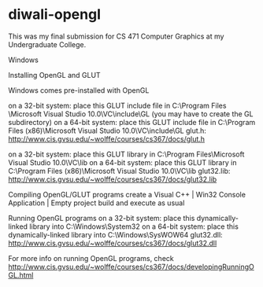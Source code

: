 # diwali-opengl
This was my final submission for CS 471 Computer Graphics at my Undergraduate College.

Windows

Installing OpenGL and GLUT

Windows comes pre-installed with OpenGL

on a 32-bit system:  place this GLUT include file in C:\Program Files \Microsoft Visual Studio 10.0\VC\include\GL  (you may have to create the GL subdirectory)
on a 64-bit system:  place this GLUT include file in C:\Program Files (x86)\Microsoft Visual Studio 10.0\VC\include\GL
glut.h: http://www.cis.gvsu.edu/~wolffe/courses/cs367/docs/glut.h

on a 32-bit system:  place this GLUT library in C:\Program Files\Microsoft Visual Studio 10.0\VC\lib
on a 64-bit system:  place this GLUT library in C:\Program Files (x86)\Microsoft Visual Studio 10.0\VC\lib
glut32.lib: http://www.cis.gvsu.edu/~wolffe/courses/cs367/docs/glut32.lib

Compiling OpenGL/GLUT programs
create a Visual C++ | Win32 Console Application | Empty project
build and execute as usual

Running OpenGL programs
on a 32-bit system:  place this dynamically-linked library into C:\Windows\System32
on a 64-bit system:  place this dynamically-linked library into C:\Windows\SysWOW64
glut32.dll: http://www.cis.gvsu.edu/~wolffe/courses/cs367/docs/glut32.dll

For more info on running OpenGL programs, check http://www.cis.gvsu.edu/~wolffe/courses/cs367/docs/developingRunningOGL.html